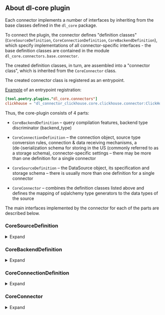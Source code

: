 ## About dl-core plugin

Each connector implements a number of interfaces by inheriting from the base classes defined in the `dl_core` package.

To connect the plugin, the connector defines "definition classes" (`CoreSourceDefinition`, `CoreConnectionDefinition`, `CoreBackendDefinition`),
which specify implementations of all connector-specific interfaces - the base definition classes are contained in the module `dl_core.connectors.base.connector`.

The created definition classes, in turn, are assembled into a "connector class", which is inherited from the `CoreConnector` class.

The created connector class is registered as an entrypoint.

[Example](https://github.com/datalens-tech/datalens-backend/blob/302a63cfed443ce4520a7bbd959a3d2e6b298189/lib/dl_connector_clickhouse/pyproject.toml#L45-L46) of an entrypoint registration:
```toml
[tool.poetry.plugins."dl_core.connectors"]
clickhouse = "dl_connector_clickhouse.core.clickhouse.connector:ClickHouseCoreConnector"
```

Thus, the core-plugin consists of 4 parts:
- `CoreBackendDefinition` – query compilation features, backend type discriminator (backend_type)

- `CoreConnectionDefinition` – the connection object, 
  source type conversion rules, 
  connection & data receiving mechanisms, 
  a (de-)serialization schema for storing in the US (commonly referred to as a storage schema),
  connector-specific settings
  – there may be more than one definition for a single connector

- `CoreSourceDefinition` – the DataSource object, its specification and storage schema – there is usually more than one definition for a single connector

- `CoreConnector` – combines the definition classes listed above and defines the mapping of sqlalchemy type generators to the data types of the source

The main interfaces implemented by the connector for each of the parts are described below.


### CoreSourceDefinition

<details>
<summary>Expand</summary>

DataSource is a part of a dataset, but it is tightly bound to the connection it belongs to.

When creating a dataset, the list of DataSources is obtained from the connection as a list of parameter sets necessary for initializing the DataSource.

After a specific set of parameters is added to a dataset, a DataSource is built based on it, which is added to the dataset.

#### DataSource and DataSourceSpec

DataSourceSpec contains the coordinates of the data source inside the user source (for example, with a database as a user source,
a combination of a schema name and a table name make up a DataSourceSpec).

DataSource is a wrapper for accessing DataSourceSpec data.

In most cases, `SqlDataSource` or `StandardSQLDataSource` will be suitable base classes.

A number of convenient base classes are implemented for commonly used source types (for example, `SubselectDataSource` for dataset subqueries)

The main tasks of DataSource/DataSourceSpec:
- storing the raw_schema, which is a representation of the data schema of a specific source (table) in the database
- providing sql-source (the FROM section of a query)
- providing source parameters (DataSourceSpec data for source creation and replacement in a dataset)
- checking the existence of a DataSource in the database

#### DataSourceSpec storage schema

DataSources are stored only as part of a dataset, according to this marshmallow schema.

</details>


### CoreBackendDefinition

<details>
<summary>Expand</summary>

Allows specification of a custom sqlalchemy `Query` class.

Allows specification of a custom query compiler, which in turn controls quotation, column aliasing, group by policy, etc.

</details>


### CoreConnectionDefinition

<details>
<summary>Expand</summary>

#### TypeTransformer

The `TypeTransformer` is responsible for casting values from the source's native format into DataLens & python inner type systems and vice versa.

#### ConnExecutor

Connection executor combines sync and async adapters, keeps their initialization in one place and provides acts as a
wrapper for them (to check table existence, list tables, execute queries, etc.).
Sync and async connection executors are usually used in their respective environments (sync or async).

Usually it is enough to inherit your ConnExecutor from `DefaultSqlAlchemyConnExecutor` and extend it with:
- an implementation of `_make_target_conn_dto_pool()`, which is a collection of `ConnTargetDTO`s (usually the only difference between its items is the host)
- a reference to a target adapter class, that will be used by the executor

#### Connection

A representation of a DataLens connection entity.

Uses ConnExecutor to access the source for a list of tables, verify the existence of a table, etc.

Defines a `DataModel` – this is the connection data itself, some of which is stored in the US (according to its US storage schema).

Performs data validation when the connection is changed (`validate_new_data`).

Предоставляет `ConnDTO` (`get_conn_dto()`), который содержит данные для подключения к источнику и используется для построения `ConnExecutor`а,
также может использоваться для получения данных подключения при, например, логировании.
Provides a `ConnDTO` (`get_conn_dto()`), which contains source connection parameters and is used to build a `ConnExecutor`.
Note: `ConnDTO` is translated into a `TargetConnDTO` by the connection executor, it can additionally be divided into multiple DTOs (one per host) and can be supplemented with connection options.

See `ClassicConnectionSQL` and its inheritors for examples.

</details>


### CoreConnector

<details>
<summary>Expand</summary>

Combines all the definitions described above, may add optional configurations to them, such as notification classes or security settings.

</details>
